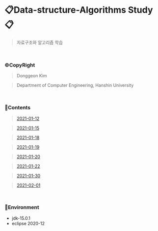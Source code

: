  # 📋Data-structure-Algorithms Study📋
> 자료구조와 알고리즘 학습

<br>

### ©CopyRight
> Donggeon Kim

> Department of Computer Engineering, Hanshin University

<br>

### 📒Contents
> [2021-01-12](https://github.com/DongGeon0908/Data-Structure-And-Algorithm/tree/master/2021%2001%2012)

> [2021-01-15](https://github.com/DongGeon0908/Data-Structure-And-Algorithm/tree/master/2021%2001%2015)

> [2021-01-18](https://github.com/DongGeon0908/Data-Structure-And-Algorithm/tree/master/2021%2001%2018)

> [2021-01-19](https://github.com/DongGeon0908/Data-Structure-And-Algorithm/tree/master/2021%2001%2019)

> [2021-01-20](https://github.com/DongGeon0908/Data-Structure-And-Algorithm/tree/master/2021%2001%2020)

> [2021-01-22](https://github.com/DongGeon0908/Data-Structure-And-Algorithm/tree/master/2021%2001%2022)

> [2021-01-30](https://github.com/DongGeon0908/Data-Structure-And-Algorithm/tree/master/2021%2001%2030)

> [2021-02-01](https://github.com/DongGeon0908/Data-Structure-And-Algorithm/tree/master/2021%2002%2001)

<br>

### 🔧Environment
  - jdk-15.0.1
  - eclipse 2020-12

<br>
